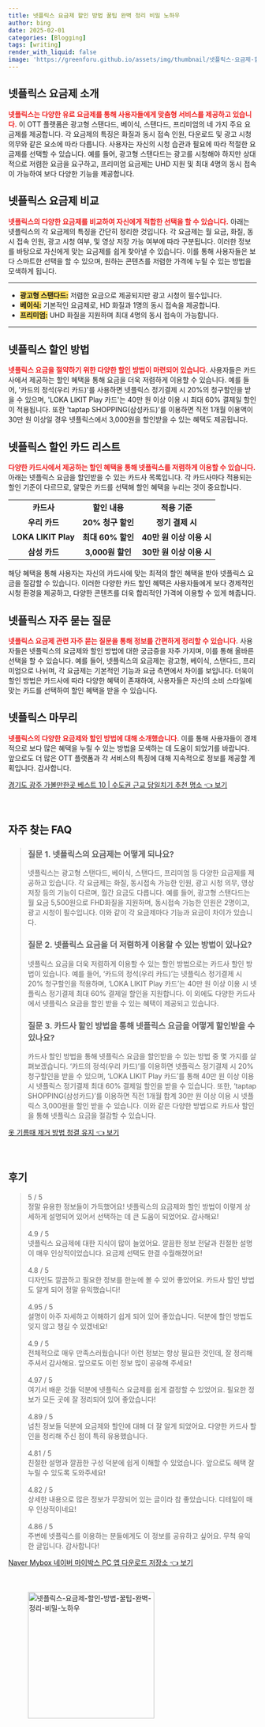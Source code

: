 ```yaml
---
title: 넷플릭스 요금제 할인 방법 꿀팁 완벽 정리 비밀 노하우
author: bing
date: 2025-02-01
categories: [Blogging]
tags: [writing]
render_with_liquid: false
image: 'https://greenforu.github.io/assets/img/thumbnail/넷플릭스-요금제-할인-방법-꿀팁-완벽-정리-비밀-노하우.webp'
---
```



<h2 id='넷플릭스_요금제_소개'>넷플릭스 요금제 소개</h2>

<p><b><span style="color: #ee2323;">넷플릭스는 다양한 유료 요금제를 통해 사용자들에게 맞춤형 서비스를 제공하고 있습니다.</span></b> 이 OTT 플랫폼은 광고형 스탠다드, 베이식, 스탠다드, 프리미엄의 네 가지 주요 요금제를 제공합니다. 각 요금제의 특징은 화질과 동시 접속 인원, 다운로드 및 광고 시청 의무와 같은 요소에 따라 다릅니다. 사용자는 자신의 시청 습관과 필요에 따라 적절한 요금제를 선택할 수 있습니다. 예를 들어, 광고형 스탠다드는 광고를 시청해야 하지만 상대적으로 저렴한 요금을 요구하고, 프리미엄 요금제는 UHD 지원 및 최대 4명의 동시 접속이 가능하여 보다 다양한 기능을 제공합니다.</p>

<h2 id='넷플릭스_요금제_비교'>넷플릭스 요금제 비교</h2>

<p><b><span style="color: #ee2323;">넷플릭스의 다양한 요금제를 비교하여 자신에게 적합한 선택을 할 수 있습니다.</span></b> 아래는 넷플릭스의 각 요금제의 특징을 간단히 정리한 것입니다. 각 요금제는 월 요금, 화질, 동시 접속 인원, 광고 시청 여부, 및 영상 저장 가능 여부에 따라 구분됩니다. 이러한 정보를 바탕으로 자신에게 맞는 요금제를 쉽게 찾아낼 수 있습니다. 이를 통해 사용자들은 보다 스마트한 선택을 할 수 있으며, 원하는 콘텐츠를 저렴한 가격에 누릴 수 있는 방법을 모색하게 됩니다.</p>

<hr />

<ul>
    <li><b><span style="background-color: #ffe066;">광고형 스탠다드:</span></b> 저렴한 요금으로 제공되지만 광고 시청이 필수입니다.</li>
    <li><b><span style="background-color: #ffe066;">베이식:</span></b> 기본적인 요금제로, HD 화질과 1명의 동시 접속을 제공합니다.</li>
    <li><b><span style="background-color: #ffe066;">프리미엄:</span></b> UHD 화질을 지원하며 최대 4명의 동시 접속이 가능합니다.</li>
</ul>

<hr />

<h2 id='넷플릭스_할인_방법'>넷플릭스 할인 방법</h2>

<p><b><span style="color: #ee2323;">넷플릭스 요금을 절약하기 위한 다양한 할인 방법이 마련되어 있습니다.</span></b> 사용자들은 카드사에서 제공하는 할인 혜택을 통해 요금을 더욱 저렴하게 이용할 수 있습니다. 예를 들어, '카드의 정석(우리 카드)'를 사용하면 넷플릭스 정기결제 시 20%의 청구할인을 받을 수 있으며, 'LOKA LIKIT Play 카드'는 40만 원 이상 이용 시 최대 60% 결제일 할인이 적용됩니다. 또한 'taptap SHOPPING(삼성카드)'를 이용하면 직전 1개월 이용액이 30만 원 이상일 경우 넷플릭스에서 3,000원을 할인받을 수 있는 혜택도 제공됩니다.</p>

<h2 id='넷플릭스_할인_카드_리스트'>넷플릭스 할인 카드 리스트</h2>

<p><b><span style="color: #ee2323;">다양한 카드사에서 제공하는 할인 혜택을 통해 넷플릭스를 저렴하게 이용할 수 있습니다.</span></b> 아래는 넷플릭스 요금을 할인받을 수 있는 카드사 목록입니다. 각 카드사마다 적용되는 할인 기준이 다르므로, 알맞은 카드를 선택해 할인 혜택을 누리는 것이 중요합니다.</p>

<table>
    <tr>
        <td style="text-align: center; height: 17px;"><b>카드사</b></td>
        <td style="text-align: center; height: 17px;"><b>할인 내용</b></td>
        <td style="text-align: center; height: 17px;"><b>적용 기준</b></td>
    </tr>
    <tr>
        <td style="text-align: center; height: 17px;"><b>우리 카드</b></td>
        <td style="text-align: center; height: 17px;"><b>20% 청구 할인</b></td>
        <td style="text-align: center; height: 17px;"><b>정기 결제 시</b></td>
    </tr>
    <tr>
        <td style="text-align: center; height: 17px;"><b>LOKA LIKIT Play</b></td>
        <td style="text-align: center; height: 17px;"><b>최대 60% 할인</b></td>
        <td style="text-align: center; height: 17px;"><b>40만 원 이상 이용 시</b></td>
    </tr>
    <tr>
        <td style="text-align: center; height: 17px;"><b>삼성 카드</b></td>
        <td style="text-align: center; height: 17px;"><b>3,000원 할인</b></td>
        <td style="text-align: center; height: 17px;"><b>30만 원 이상 이용 시</b></td>
    </tr>
</table>

<p>해당 혜택을 통해 사용자는 자신의 카드사에 맞는 최적의 할인 혜택을 받아 넷플릭스 요금을 절감할 수 있습니다. 이러한 다양한 카드 할인 혜택은 사용자들에게 보다 경제적인 시청 환경을 제공하고, 다양한 콘텐츠를 더욱 합리적인 가격에 이용할 수 있게 해줍니다.</p>

<h2 id='넷플릭스_자주_묻는_질문'>넷플릭스 자주 묻는 질문</h2>

<p><b><span style="color: #ee2323;">넷플릭스 요금제 관련 자주 묻는 질문을 통해 정보를 간편하게 정리할 수 있습니다.</span></b> 사용자들은 넷플릭스의 요금제와 할인 방법에 대한 궁금증을 자주 가지며, 이를 통해 올바른 선택을 할 수 있습니다. 예를 들어, 넷플릭스의 요금제는 광고형, 베이식, 스탠다드, 프리미엄으로 나뉘며, 각 요금제는 기본적인 기능과 요금 측면에서 차이를 보입니다. 더욱이 할인 방법은 카드사에 따라 다양한 혜택이 존재하여, 사용자들은 자신의 소비 스타일에 맞는 카드를 선택하여 할인 혜택을 받을 수 있습니다.</p>

<h2 id='넷플릭스_마무리'>넷플릭스 마무리</h2>

<p><b><span style="color: #ee2323;">넷플릭스의 다양한 요금제와 할인 방법에 대해 소개했습니다.</span></b> 이를 통해 사용자들이 경제적으로 보다 많은 혜택을 누릴 수 있는 방법을 모색하는 데 도움이 되었기를 바랍니다. 앞으로도 더 많은 OTT 플랫폼과 각 서비스의 특징에 대해 지속적으로 정보를 제공할 계획입니다. 감사합니다.</p>


<p><a class="click-button" title="경기도 광주 가볼만한곳 베스트 10 | 수도권 근교 당일치기 추천 명소" href="https://greenforu.github.io/posts/%EA%B2%BD%EA%B8%B0%EB%8F%84-%EA%B4%91%EC%A3%BC-%EA%B0%80%EB%B3%BC%EB%A7%8C%ED%95%9C%EA%B3%B3-%EB%B2%A0%EC%8A%A4%ED%8A%B8-10-%EC%88%98%EB%8F%84%EA%B6%8C-%EA%B7%BC%EA%B5%90-%EB%8B%B9%EC%9D%BC%EC%B9%98%EA%B8%B0-%EC%B6%94%EC%B2%9C-%EB%AA%85%EC%86%8C/" rel="dofollow">경기도 광주 가볼만한곳 베스트 10 | 수도권 근교 당일치기 추천 명소 👈 보기</a></p><br>
<h2 id='자주_찾는_FAQ'>자주 찾는 FAQ</h2>
<div itemscope="" itemtype="https://schema.org/FAQPage">
<blockquote>
<div itemscope="" itemprop="mainEntity" itemtype="https://schema.org/Question">
<h3 itemprop="name">질문 1. 넷플릭스의 요금제는 어떻게 되나요?</h3>
<div itemscope="" itemprop="acceptedAnswer" itemtype="https://schema.org/Answer">
<span itemprop="text">
<p>넷플릭스는 광고형 스탠다드, 베이식, 스탠다드, 프리미엄 등 다양한 요금제를 제공하고 있습니다. 각 요금제는 화질, 동시접속 가능한 인원, 광고 시청 의무, 영상 저장 등의 기능이 다르며, 월간 요금도 다릅니다. 예를 들어, 광고형 스탠다드는 월 요금 5,500원으로 FHD화질을 지원하며, 동시접속 가능한 인원은 2명이고, 광고 시청이 필수입니다. 이와 같이 각 요금제마다 기능과 요금이 차이가 있습니다.</p>
</span>
</div>
</div>
<div itemscope="" itemprop="mainEntity" itemtype="https://schema.org/Question">
<h3 itemprop="name">질문 2. 넷플릭스 요금을 더 저렴하게 이용할 수 있는 방법이 있나요?</h3>
<div itemscope="" itemprop="acceptedAnswer" itemtype="https://schema.org/Answer">
<span itemprop="text">
<p>넷플릭스 요금을 더욱 저렴하게 이용할 수 있는 할인 방법으로는 카드사 할인 방법이 있습니다. 예를 들어, ‘카드의 정석(우리 카드)’는 넷플릭스 정기결제 시 20% 청구할인을 적용하며, ‘LOKA LIKIT Play 카드’는 40만 원 이상 이용 시 넷플릭스 정기결제 최대 60% 결제일 할인을 지원합니다. 이 외에도 다양한 카드사에서 넷플릭스 요금을 할인 받을 수 있는 혜택이 제공되고 있습니다.</p>
</span>
</div>
</div>
<div itemscope="" itemprop="mainEntity" itemtype="https://schema.org/Question">
<h3 itemprop="name">질문 3. 카드사 할인 방법을 통해 넷플릭스 요금을 어떻게 할인받을 수 있나요?</h3>
<div itemscope="" itemprop="acceptedAnswer" itemtype="https://schema.org/Answer">
<span itemprop="text">
<p>카드사 할인 방법을 통해 넷플릭스 요금을 할인받을 수 있는 방법 중 몇 가지를 살펴보겠습니다. ‘카드의 정석(우리 카드)’를 이용하면 넷플릭스 정기결제 시 20% 청구할인을 받을 수 있으며, ‘LOKA LIKIT Play 카드’를 통해 40만 원 이상 이용 시 넷플릭스 정기결제 최대 60% 결제일 할인을 받을 수 있습니다. 또한, ‘taptap SHOPPING(삼성카드)’를 이용하면 직전 1개월 합계 30만 원 이상 이용 시 넷플릭스 3,000원을 할인 받을 수 있습니다. 이와 같은 다양한 방법으로 카드사 할인을 통해 넷플릭스 요금을 절감할 수 있습니다.</p>
</span>
</div>
</div>
</blockquote>
</div>
<p><a class="click-button" title="옷 기름때 제거 방법 청결 유지" href="https://greenforu.github.io/posts/%EC%98%B7-%EA%B8%B0%EB%A6%84%EB%95%8C-%EC%A0%9C%EA%B1%B0-%EB%B0%A9%EB%B2%95-%EC%B2%AD%EA%B2%B0-%EC%9C%A0%EC%A7%80/" rel="dofollow">옷 기름때 제거 방법 청결 유지 👈 보기</a></p><br>
<h2 id='후기'>후기</h2>
<div itemscope itemtype="https://schema.org/Product">
  <blockquote>
  <div itemprop="review" itemscope itemtype="https://schema.org/Review">
      <div itemprop="reviewRating" itemscope itemtype="https://schema.org/Rating"> <span itemprop="ratingValue">5</span> / <span itemprop="bestRating">5</span> </div>
      <span itemprop="reviewBody">정말 유용한 정보들이 가득했어요! 넷플릭스의 요금제와 할인 방법이 이렇게 상세하게 설명되어 있어서 선택하는 데 큰 도움이 되었어요. 감사해요!</span>
  </div>
  <br>
  <div itemprop="review" itemscope itemtype="https://schema.org/Review">
      <div itemprop="reviewRating" itemscope itemtype="https://schema.org/Rating"> <span itemprop="ratingValue">4.9</span> / <span itemprop="bestRating">5</span> </div>
      <span itemprop="reviewBody">넷플릭스 요금제에 대한 지식이 많이 늘었어요. 깔끔한 정보 전달과 친절한 설명이 매우 인상적이었습니다. 요금제 선택도 한결 수월해졌어요!</span>
  </div>
  <br>
  <div itemprop="review" itemscope itemtype="https://schema.org/Review">
      <div itemprop="reviewRating" itemscope itemtype="https://schema.org/Rating"> <span itemprop="ratingValue">4.8</span> / <span itemprop="bestRating">5</span> </div>
      <span itemprop="reviewBody">디자인도 깔끔하고 필요한 정보를 한눈에 볼 수 있어 좋았어요. 카드사 할인 방법도 알게 되어 정말 유익했습니다!</span>
  </div>
  <br>
  <div itemprop="review" itemscope itemtype="https://schema.org/Review">
      <div itemprop="reviewRating" itemscope itemtype="https://schema.org/Rating"> <span itemprop="ratingValue">4.95</span> / <span itemprop="bestRating">5</span> </div>
      <span itemprop="reviewBody">설명이 아주 자세하고 이해하기 쉽게 되어 있어 좋았습니다. 덕분에 할인 방법도 잊지 않고 챙길 수 있겠네요!</span>
  </div>
  <br>
  <div itemprop="review" itemscope itemtype="https://schema.org/Review">
      <div itemprop="reviewRating" itemscope itemtype="https://schema.org/Rating"> <span itemprop="ratingValue">4.9</span> / <span itemprop="bestRating">5</span> </div>
      <span itemprop="reviewBody">전체적으로 매우 만족스러웠습니다! 이런 정보는 항상 필요한 것인데, 잘 정리해주셔서 감사해요. 앞으로도 이런 정보 많이 공유해 주세요!</span>
  </div>
  <br>
  <div itemprop="review" itemscope itemtype="https://schema.org/Review">
      <div itemprop="reviewRating" itemscope itemtype="https://schema.org/Rating"> <span itemprop="ratingValue">4.97</span> / <span itemprop="bestRating">5</span> </div>
      <span itemprop="reviewBody">여기서 배운 것들 덕분에 넷플릭스 요금제를 쉽게 결정할 수 있었어요. 필요한 정보가 모든 곳에 잘 정리되어 있어 좋았습니다!</span>
  </div>
  <br>
  <div itemprop="review" itemscope itemtype="https://schema.org/Review">
      <div itemprop="reviewRating" itemscope itemtype="https://schema.org/Rating"> <span itemprop="ratingValue">4.89</span> / <span itemprop="bestRating">5</span> </div>
      <span itemprop="reviewBody">넘친 정보들 덕분에 요금제와 할인에 대해 더 잘 알게 되었어요. 다양한 카드사 할인을 정리해 주신 점이 특히 유용했습니다.</span>
  </div>
  <br>
  <div itemprop="review" itemscope itemtype="https://schema.org/Review">
      <div itemprop="reviewRating" itemscope itemtype="https://schema.org/Rating"> <span itemprop="ratingValue">4.81</span> / <span itemprop="bestRating">5</span> </div>
      <span itemprop="reviewBody">친절한 설명과 깔끔한 구성 덕분에 쉽게 이해할 수 있었습니다. 앞으로도 헤택 잘 누릴 수 있도록 도와주세요!</span>
  </div>
  <br>
  <div itemprop="review" itemscope itemtype="https://schema.org/Review">
      <div itemprop="reviewRating" itemscope itemtype="https://schema.org/Rating"> <span itemprop="ratingValue">4.82</span> / <span itemprop="bestRating">5</span> </div>
      <span itemprop="reviewBody">상세한 내용으로 많은 정보가 무장되어 있는 글이라 참 좋았습니다. 디테일이 매우 인상적이네요!</span>
  </div>
  <br>
  <div itemprop="review" itemscope itemtype="https://schema.org/Review">
      <div itemprop="reviewRating" itemscope itemtype="https://schema.org/Rating"> <span itemprop="ratingValue">4.86</span> / <span itemprop="bestRating">5</span> </div>
      <span itemprop="reviewBody">주변에 넷플릭스를 이용하는 분들에게도 이 정보를 공유하고 싶어요. 무척 유익한 글입니다. 감사합니다!</span>
  </div>
  </blockquote>
</div>
<p><a class="click-button" title="Naver Mybox 네이버 마이박스 PC 앱 다운로드 저장소" href="https://greenforu.github.io/posts/Naver-Mybox-%EB%84%A4%EC%9D%B4%EB%B2%84-%EB%A7%88%EC%9D%B4%EB%B0%95%EC%8A%A4-PC-%EC%95%B1-%EB%8B%A4%EC%9A%B4%EB%A1%9C%EB%93%9C-%EC%A0%80%EC%9E%A5%EC%86%8C/" rel="dofollow">Naver Mybox 네이버 마이박스 PC 앱 다운로드 저장소 👈 보기</a></p><br>
<figure class="image"><img src="https://greenforu.github.io/assets/img/thumbnail/넷플릭스-요금제-할인-방법-꿀팁-완벽-정리-비밀-노하우.webp" alt="넷플릭스-요금제-할인-방법-꿀팁-완벽-정리-비밀-노하우" width="256" height="256"></figure>